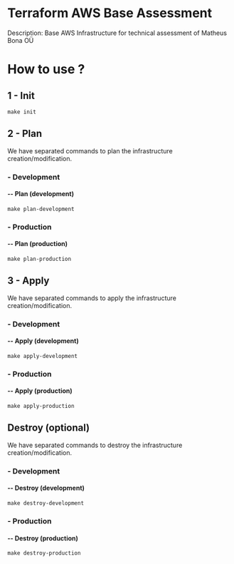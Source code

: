 # Terraform AWS Base Assessment

Description: Base AWS Infrastructure for technical assessment of Matheus Bona OÜ

# How to use ?

## 1 - Init
```
make init
```
## 2 - Plan

We have separated commands to plan the infrastructure creation/modification.

### - Development

#### -- Plan (development)
```
make plan-development
```

### - Production

#### -- Plan (production)
```
make plan-production
```

## 3 - Apply

We have separated commands to apply the infrastructure creation/modification.

### - Development

#### -- Apply (development)
```
make apply-development
```

### - Production

#### -- Apply (production)
```
make apply-production
```
## Destroy (optional)

We have separated commands to destroy the infrastructure creation/modification.

### - Development

#### -- Destroy (development)
```
make destroy-development
```

### - Production

#### -- Destroy (production)
```
make destroy-production
```